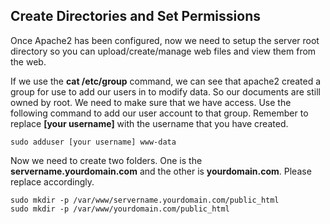 ## Create Directories and Set Permissions
Once Apache2 has been configured, now we need to setup the server root directory so you can upload/create/manage web files and view them from the web.

If we use the **cat /etc/group** command, we can see that apache2 created a group for use to add our users in to modify data. So our documents are still owned by root. We need to make sure that we have access.
Use the following command to add our user account to that group. Remember to replace **[your username]** with the username that you have created.

```sudo adduser [your username] www-data```

Now we need to create two folders. One is the **servername.yourdomain.com** and the other is **yourdomain.com**. Please replace accordingly.

```
sudo mkdir -p /var/www/servername.yourdomain.com/public_html
sudo mkdir -p /var/www/yourdomain.com/public_html
```
